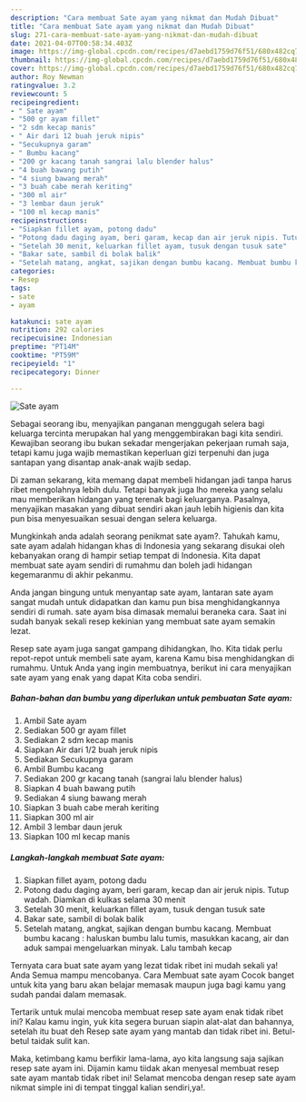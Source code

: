 ```yaml
---
description: "Cara membuat Sate ayam yang nikmat dan Mudah Dibuat"
title: "Cara membuat Sate ayam yang nikmat dan Mudah Dibuat"
slug: 271-cara-membuat-sate-ayam-yang-nikmat-dan-mudah-dibuat
date: 2021-04-07T00:58:34.403Z
image: https://img-global.cpcdn.com/recipes/d7aebd1759d76f51/680x482cq70/sate-ayam-foto-resep-utama.jpg
thumbnail: https://img-global.cpcdn.com/recipes/d7aebd1759d76f51/680x482cq70/sate-ayam-foto-resep-utama.jpg
cover: https://img-global.cpcdn.com/recipes/d7aebd1759d76f51/680x482cq70/sate-ayam-foto-resep-utama.jpg
author: Roy Newman
ratingvalue: 3.2
reviewcount: 5
recipeingredient:
- " Sate ayam"
- "500 gr ayam fillet"
- "2 sdm kecap manis"
- " Air dari 12 buah jeruk nipis"
- "Secukupnya garam"
- " Bumbu kacang"
- "200 gr kacang tanah sangrai lalu blender halus"
- "4 buah bawang putih"
- "4 siung bawang merah"
- "3 buah cabe merah keriting"
- "300 ml air"
- "3 lembar daun jeruk"
- "100 ml kecap manis"
recipeinstructions:
- "Siapkan fillet ayam, potong dadu"
- "Potong dadu daging ayam, beri garam, kecap dan air jeruk nipis. Tutup wadah. Diamkan di kulkas selama 30 menit"
- "Setelah 30 menit, keluarkan fillet ayam, tusuk dengan tusuk sate"
- "Bakar sate, sambil di bolak balik"
- "Setelah matang, angkat, sajikan dengan bumbu kacang. Membuat bumbu kacang : haluskan bumbu lalu tumis, masukkan kacang, air dan aduk sampai mengeluarkan minyak. Lalu tambah kecap"
categories:
- Resep
tags:
- sate
- ayam

katakunci: sate ayam 
nutrition: 292 calories
recipecuisine: Indonesian
preptime: "PT14M"
cooktime: "PT59M"
recipeyield: "1"
recipecategory: Dinner

---
```



![Sate ayam](https://img-global.cpcdn.com/recipes/d7aebd1759d76f51/680x482cq70/sate-ayam-foto-resep-utama.jpg)

Sebagai seorang ibu, menyajikan panganan menggugah selera bagi keluarga tercinta merupakan hal yang menggembirakan bagi kita sendiri. Kewajiban seorang ibu bukan sekadar mengerjakan pekerjaan rumah saja, tetapi kamu juga wajib memastikan keperluan gizi terpenuhi dan juga santapan yang disantap anak-anak wajib sedap.

Di zaman  sekarang, kita memang dapat membeli hidangan jadi tanpa harus ribet mengolahnya lebih dulu. Tetapi banyak juga lho mereka yang selalu mau memberikan hidangan yang terenak bagi keluarganya. Pasalnya, menyajikan masakan yang dibuat sendiri akan jauh lebih higienis dan kita pun bisa menyesuaikan sesuai dengan selera keluarga. 



Mungkinkah anda adalah seorang penikmat sate ayam?. Tahukah kamu, sate ayam adalah hidangan khas di Indonesia yang sekarang disukai oleh kebanyakan orang di hampir setiap tempat di Indonesia. Kita dapat membuat sate ayam sendiri di rumahmu dan boleh jadi hidangan kegemaranmu di akhir pekanmu.

Anda jangan bingung untuk menyantap sate ayam, lantaran sate ayam sangat mudah untuk didapatkan dan kamu pun bisa menghidangkannya sendiri di rumah. sate ayam bisa dimasak memalui beraneka cara. Saat ini sudah banyak sekali resep kekinian yang membuat sate ayam semakin lezat.

Resep sate ayam juga sangat gampang dihidangkan, lho. Kita tidak perlu repot-repot untuk membeli sate ayam, karena Kamu bisa menghidangkan di rumahmu. Untuk Anda yang ingin membuatnya, berikut ini cara menyajikan sate ayam yang enak yang dapat Kita coba sendiri.

<!--inarticleads1-->

##### Bahan-bahan dan bumbu yang diperlukan untuk pembuatan Sate ayam:

1. Ambil  Sate ayam
1. Sediakan 500 gr ayam fillet
1. Sediakan 2 sdm kecap manis
1. Siapkan  Air dari 1/2 buah jeruk nipis
1. Sediakan Secukupnya garam
1. Ambil  Bumbu kacang
1. Sediakan 200 gr kacang tanah (sangrai lalu blender halus)
1. Siapkan 4 buah bawang putih
1. Sediakan 4 siung bawang merah
1. Siapkan 3 buah cabe merah keriting
1. Siapkan 300 ml air
1. Ambil 3 lembar daun jeruk
1. Siapkan 100 ml kecap manis




<!--inarticleads2-->

##### Langkah-langkah membuat Sate ayam:

1. Siapkan fillet ayam, potong dadu
1. Potong dadu daging ayam, beri garam, kecap dan air jeruk nipis. Tutup wadah. Diamkan di kulkas selama 30 menit
1. Setelah 30 menit, keluarkan fillet ayam, tusuk dengan tusuk sate
1. Bakar sate, sambil di bolak balik
1. Setelah matang, angkat, sajikan dengan bumbu kacang. Membuat bumbu kacang : haluskan bumbu lalu tumis, masukkan kacang, air dan aduk sampai mengeluarkan minyak. Lalu tambah kecap




Ternyata cara buat sate ayam yang lezat tidak ribet ini mudah sekali ya! Anda Semua mampu mencobanya. Cara Membuat sate ayam Cocok banget untuk kita yang baru akan belajar memasak maupun juga bagi kamu yang sudah pandai dalam memasak.

Tertarik untuk mulai mencoba membuat resep sate ayam enak tidak ribet ini? Kalau kamu ingin, yuk kita segera buruan siapin alat-alat dan bahannya, setelah itu buat deh Resep sate ayam yang mantab dan tidak ribet ini. Betul-betul taidak sulit kan. 

Maka, ketimbang kamu berfikir lama-lama, ayo kita langsung saja sajikan resep sate ayam ini. Dijamin kamu tiidak akan menyesal membuat resep sate ayam mantab tidak ribet ini! Selamat mencoba dengan resep sate ayam nikmat simple ini di tempat tinggal kalian sendiri,ya!.

